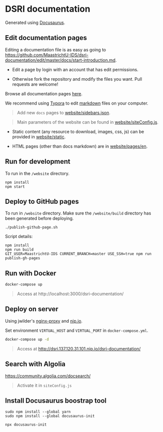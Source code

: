 # DSRI documentation

Generated using [Docusaurus](https://docusaurus.io/).

## Edit documentation pages

Editing a documentation file is as easy as going to https://github.com/MaastrichtU-IDS/dsri-documentation/edit/master/docs/start-introduction.md.

* Edit a page by login with an account that has edit permissions.

* Otherwise fork the repository and modify the files you want. Pull requests are welcome!

Browse all documentation pages [here](https://github.com/MaastrichtU-IDS/dsri-documentation/tree/master/docs).

We recommend using [Typora](https://typora.io/) to edit [markdown](https://github.com/adam-p/markdown-here/wiki/Markdown-Cheatsheet) files on your computer.

> Add new `docs` pages to [website/sidebars.json](https://github.com/MaastrichtU-IDS/dsri-documentation/blob/master/website/sidebars.json).

> Main parameters of the website can be found in [website/siteConfig.js](https://github.com/MaastrichtU-IDS/dsri-documentation/blob/master/website/siteConfig.js).

* Static content (any resource to download, images, css, js) can be provided in [website/static](https://github.com/MaastrichtU-IDS/dsri-documentation/tree/master/website/static).

* HTML pages (other than docs markdown) are in [website/pages/en](https://github.com/MaastrichtU-IDS/dsri-documentation/tree/master/website/pages/en).

## Run for development

To run in the `/website` directory.

```shell
npm install
npm start
```

## Deploy to GitHub pages

To run in `/website` directory. Make sure the `/website/build` directory has been generated before deploying.

```shell
./publish-github-page.sh
```

Script details:

```shell
npm install
npm run build
GIT_USER=MaastrichtU-IDS CURRENT_BRANCH=master USE_SSH=true npm run publish-gh-pages
```

## Run with Docker

```bash
docker-compose up
```

> Access at http://localhost:3000/dsri-documentation/

## Deploy on server

Using jwilder's [nginx-proxy](https://github.com/jwilder/nginx-proxy) and [nip.io](https://nip.io/).

Set environment `VIRTUAL_HOST` and `VIRTUAL_PORT` in `docker-compose.yml`.

```bash
docker-compose up -d
```

> Access at http://dsri.137.120.31.101.nip.io/dsri-documentation/

## Search with Algolia

https://community.algolia.com/docsearch/

> Activate it in `siteConfig.js`

## Install Docusaurus boostrap tool

```shell
sudo npm install --global yarn
sudo npm install --global docusaurus-init

npx docusaurus-init
```


